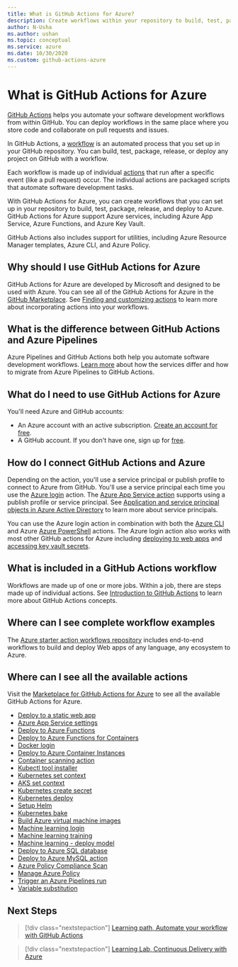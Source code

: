```yaml
---
title: What is GitHub Actions for Azure?
description: Create workflows within your repository to build, test, package, release, and deploy to Azure. 
author: N-Usha 
ms.author: ushan 
ms.topic: conceptual
ms.service: azure 
ms.date: 10/30/2020
ms.custom: github-actions-azure
---
```



# What is GitHub Actions for Azure

[GitHub Actions](https://help.github.com/articles/about-github-actions) helps you automate your software development workflows from within GitHub. You can deploy workflows in the same place where you store code and collaborate on pull requests and issues.

In GitHub Actions, a [workflow](https://help.github.com/articles/about-github-actions#workflow) is an automated process that you set up in your GitHub repository. You can build, test, package, release, or deploy any project on GitHub with a workflow.

Each workflow is made up of individual [actions](https://docs.github.com/en/free-pro-team@latest/actions/learn-github-actions/introduction-to-github-actions) that run after a specific event (like a pull request) occur.  The individual actions are packaged scripts that automate software development tasks.

With GitHub Actions for Azure, you can create workflows that you can set up in your repository to build, test, package, release, and deploy to Azure. GitHub Actions for Azure support Azure services, including Azure App Service, Azure Functions, and Azure Key Vault.

GitHub Actions also includes support for utilities, including Azure Resource Manager templates, Azure CLI, and Azure Policy.

## Why should I use GitHub Actions for Azure

GitHub Actions for Azure are developed by Microsoft and designed to be used with Azure. You can see all of the GitHub Actions for Azure in the [GitHub Marketplace](https://github.com/marketplace?query=Azure&type=actions). See [Finding and customizing actions](https://docs.github.com/en/free-pro-team@latest/actions/learn-github-actions/finding-and-customizing-actions) to learn more about incorporating actions into your workflows.

## What is the difference between GitHub Actions and Azure Pipelines

Azure Pipelines and GitHub Actions both help you automate software development workflows. [Learn more](https://docs.github.com/en/free-pro-team@latest/actions/learn-github-actions/migrating-from-azure-pipelines-to-github-actions) about how the services differ and how to migrate from Azure Pipelines to GitHub Actions.

## What do I need to use GitHub Actions for Azure

You'll need Azure and GitHub accounts:

* An Azure account with an active subscription. [Create an account for free](https://azure.microsoft.com/free/?WT.mc_id=A261C142F).
* A GitHub account. If you don't have one, sign up for [free](https://github.com/join).  

## How do I connect GitHub Actions and Azure

Depending on the action, you'll use a service principal or publish profile to connect to Azure from GitHub. You'll use a service principal each time you use the [Azure login](https://github.com/marketplace/actions/azure-login) action. The [Azure App Service action](https://github.com/marketplace/actions/azure-webapp) supports using a publish profile or service principal. See [Application and service principal objects in Azure Active Directory](https://docs.microsoft.com/azure/active-directory/develop/app-objects-and-service-principals#service-principal-object) to learn more about service principals.  

You can use the Azure login action in combination with both the [Azure CLI](https://github.com/marketplace/actions/azure-cli-action) and Azure [Azure PowerShell](https://github.com/marketplace/actions/azure-powershell-action) actions. The Azure login action also works with most other GitHub actions for Azure including [deploying to web apps](https://github.com/marketplace/actions/azure-webapp) and [accessing key vault secrets](https://github.com/marketplace/actions/azure-key-vault-get-secrets).

## What is included in a GitHub Actions workflow

Workflows are made up of one or more jobs. Within a job, there are steps made up of individual actions. See [Introduction to GitHub Actions](https://docs.github.com/en/free-pro-team@latest/actions/learn-github-actions/introduction-to-github-actions) to learn more about GitHub Actions concepts.  

## Where can I see complete workflow examples

The [Azure starter action workflows repository](https://github.com/Azure/actions-workflow-samples) includes end-to-end workflows to build and deploy Web apps of any language, any ecosystem to Azure.

## Where can I see all the available actions

Visit the [Marketplace for GitHub Actions for Azure](https://github.com/marketplace?query=Azure&type=actions) to see all the available GitHub Actions for Azure.

* [Deploy to a static web app](/azure/static-web-apps/getting-started?tabs=angular)
* [Azure App Service settings](https://github.com/Azure/appservice-settings)  
* [Deploy to Azure Functions](https://github.com/Azure/functions-action)  
* [Deploy to Azure Functions for Containers](https://github.com/Azure/webapps-container-deploy)  
* [Docker login](https://github.com/Azure/docker-login)  
* [Deploy to Azure Container Instances](https://github.com/Azure/aci-deploy)
* [Container scanning action](https://github.com/Azure/container-scan)
* [Kubectl tool installer](https://github.com/Azure/setup-kubectl)  
* [Kubernetes set context](https://github.com/Azure/k8s-set-context)  
* [AKS set context](https://github.com/Azure/aks-set-context)  
* [Kubernetes create secret](https://github.com/Azure/k8s-create-secret)  
* [Kubernetes deploy](https://github.com/Azure/k8s-deploy)  
* [Setup Helm](https://github.com/Azure/setup-helm)  
* [Kubernetes bake](https://github.com/Azure/k8s-bake)  
* [Build Azure virtual machine images](https://github.com/Azure/build-vm-image)
* [Machine learning login](https://github.com/Azure/aml-workspace)
* [Machine learning training](https://github.com/Azure/aml-run)
* [Machine learning - deploy model](https://github.com/Azure/aml-deploy)
* [Deploy to Azure SQL database](https://github.com/Azure/sql-action)  
* [Deploy to Azure MySQL action](https://github.com/Azure/mysql-action)  
* [Azure Policy Compliance Scan](https://github.com/Azure/policy-compliance-scan)
* [Manage Azure Policy](https://github.com/Azure/manage-azure-policy)
* [Trigger an Azure Pipelines run](https://github.com/Azure/pipelines)  
* [Variable substitution](https://github.com/Microsoft/variable-substitution)

## Next Steps

> [!div class="nextstepaction"]
> [Learning path, Automate your workflow with GitHub Actions](https://docs.microsoft.com/learn/modules/github-actions-automate-tasks/)

> [!div class="nextstepaction"]
> [Learning Lab, Continuous Delivery with Azure](https://lab.github.com/githubtraining/github-actions:-continuous-delivery-with-azure)
